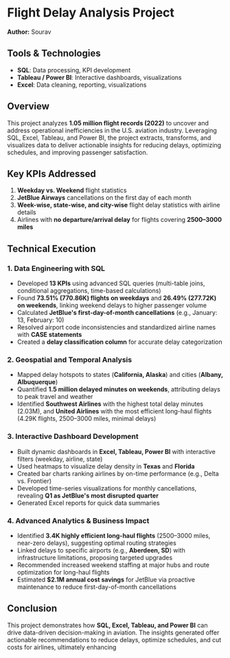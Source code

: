 # Flight Delay Analysis Project

**Author:** Sourav

## Tools & Technologies
- **SQL**: Data processing, KPI development
- **Tableau / Power BI**: Interactive dashboards, visualizations
- **Excel**: Data cleaning, reporting, visualizations

## Overview
This project analyzes **1.05 million flight records (2022)** to uncover and address operational inefficiencies in the U.S. aviation industry. Leveraging SQL, Excel, Tableau, and Power BI, the project extracts, transforms, and visualizes data to deliver actionable insights for reducing delays, optimizing schedules, and improving passenger satisfaction.

## Key KPIs Addressed
1. **Weekday vs. Weekend** flight statistics
2. **JetBlue Airways** cancellations on the first day of each month
3. **Week-wise, state-wise, and city-wise** flight delay statistics with airline details
4. Airlines with **no departure/arrival delay** for flights covering **2500–3000 miles**

## Technical Execution

### 1. Data Engineering with SQL
- Developed **13 KPIs** using advanced SQL queries (multi-table joins, conditional aggregations, time-based calculations)
- Found **73.51% (770.86K) flights on weekdays** and **26.49% (277.72K) on weekends**, linking weekend delays to higher passenger volume
- Calculated **JetBlue's first-day-of-month cancellations** (e.g., January: 13, February: 10)
- Resolved airport code inconsistencies and standardized airline names with **CASE statements**
- Created a **delay classification column** for accurate delay categorization

### 2. Geospatial and Temporal Analysis
- Mapped delay hotspots to states (**California, Alaska**) and cities (**Albany, Albuquerque**)
- Quantified **1.5 million delayed minutes on weekends**, attributing delays to peak travel and weather
- Identified **Southwest Airlines** with the highest total delay minutes (2.03M), and **United Airlines** with the most efficient long-haul flights (4.29K flights, 2500–3000 miles, minimal delays)

### 3. Interactive Dashboard Development
- Built dynamic dashboards in **Excel, Tableau, Power BI** with interactive filters (weekday, airline, state)
- Used heatmaps to visualize delay density in **Texas** and **Florida**
- Created bar charts ranking airlines by on-time performance (e.g., Delta vs. Frontier)
- Developed time-series visualizations for monthly cancellations, revealing **Q1 as JetBlue's most disrupted quarter**
- Generated Excel reports for quick data summaries

### 4. Advanced Analytics & Business Impact
- Identified **3.4K highly efficient long-haul flights** (2500–3000 miles, near-zero delays), suggesting optimal routing strategies
- Linked delays to specific airports (e.g., **Aberdeen, SD**) with infrastructure limitations, proposing targeted upgrades
- Recommended increased weekend staffing at major hubs and route optimization for long-haul flights
- Estimated **$2.1M annual cost savings** for JetBlue via proactive maintenance to reduce first-day-of-month cancellations

## Conclusion
This project demonstrates how **SQL, Excel, Tableau, and Power BI** can drive data-driven decision-making in aviation. The insights generated offer actionable recommendations to reduce delays, optimize schedules, and cut costs for airlines, ultimately enhancing